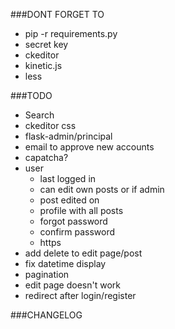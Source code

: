 ###DONT FORGET TO
- pip -r requirements.py
- secret key
- ckeditor
- kinetic.js
- less

###TODO
- Search
- ckeditor css
- flask-admin/principal
- email to approve new accounts
- capatcha?
- user
    - last logged in
    - can edit own posts or if admin
    - post edited on 
    - profile with all posts
    - forgot password
    - confirm password
    - https
- add delete to edit page/post
- fix datetime display
- pagination
- edit page doesn't work
- redirect after login/register

###CHANGELOG
